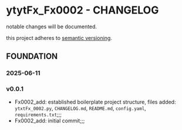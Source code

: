 # ytytFx_Fx0002 - CHANGELOG

notable changes will be documented.

this project adheres to [semantic versioning](https://semver.org/spec/v2.0.0.html).

## FOUNDATION

### 2025-06-11

### v0.0.1

- Fx0002_add: established boilerplate project structure, files added: `ytxtFx_0002.py`, `CHANGELOG.md`, `README.md`, `config.yaml`, `requirements.txt`;;;
- Fx0002_add: initial commit;;;